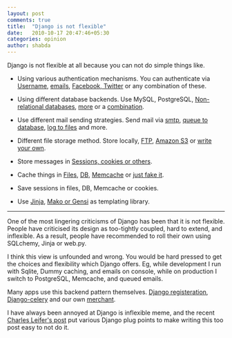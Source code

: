 ```yaml
---
layout: post
comments: true
title:  "Django is not flexible"
date:   2010-10-17 20:47:46+05:30
categories: opinion
author: shabda
---
```

Django is not flexible at all because you can not do simple
things like.

* Using various authentication mechanisms.
You can authenticate via [Username](http://docs.djangoproject.com/en/dev/topics/auth/#authentication-in-web-requests),
[emails](http://www.davidcramer.net/code/224/logging-in-with-email-addresses-in-django.html),
[Facebook, Twitter](http://github.com/agiliq/Django-Socialauth) or any combination of these.

* Using different database backends.
Use MySQL, PostgreSQL,
[Non-relational databases](http://www.allbuttonspressed.com/projects/djangoappengine),
[more](http://docs.djangoproject.com/en/dev/ref/databases/#using-a-3rd-party-database-backend)
or a [combination](http://docs.djangoproject.com/en/dev/topics/db/multi-db/).

* Use different mail sending strategies.
Send mail via [smtp](http://docs.djangoproject.com/en/dev/topics/email/#smtp-backend),
[queue to database](http://github.com/jtauber/django-mailer),
[log to files](http://docs.djangoproject.com/en/dev/topics/email/#file-backend)
and more.

* Different file storage method.
Store locally, [FTP](http://djangosnippets.org/snippets/1269/),
[Amazon S3](http://code.welldev.org/django-storages/wiki/S3Storage)
or [write your own](http://docs.djangoproject.com/en/dev/howto/custom-file-storage/).

* Store messages in [Sessions, cookies or others](http://docs.djangoproject.com/en/dev/ref/contrib/messages/#storage-backends).

* Cache things in [Files](http://docs.djangoproject.com/en/dev/topics/cache/#filesystem-caching),
[DB](http://docs.djangoproject.com/en/dev/topics/cache/#database-caching),
[Memcache](http://docs.djangoproject.com/en/dev/topics/cache/#memcached)
or [just fake it](http://docs.djangoproject.com/en/dev/topics/cache/#dummy-caching-for-development).

* Save sessions in files, DB, Memcache or cookies.

* Use [Jinja](http://www.davidcramer.net/code/479/using-jinja2-with-django.html),
[Mako or Gensi](http://djangosnippets.org/snippets/97/) as templating library.

----------------------------

One of the most lingering criticisms of Django has been
that it is not flexible. People have criticised its design
as too-tightly coupled, hard to extend, and inflexible.
As a result, people have recommended to roll their own
using SQLchemy, Jinja or web.py.

I think this view is unfounded and wrong. You would be hard
pressed to get the choices and flexibility which Django offers.
Eg, while development I run with Sqlite, Dummy caching, and emails
on console, while on production I switch to PostgreSQL, Memcache, and
queued emails.

Many apps use this backend pattern themselves.
[Django registeration](http://docs.b-list.org/django-registration/0.8/backend-api.html),
[Django-celery](http://ask.github.com/celery/getting-started/first-steps-with-django.html)
and our own [merchant](http://github.com/agiliq/merchant).


I have always been annoyed at Django is inflexible meme, and the recent
[Charles Leifer's post](http://charlesleifer.com/blog/django-patterns-pluggable-backends/)
put various Django plug points to make writing this too post easy to not do it.

